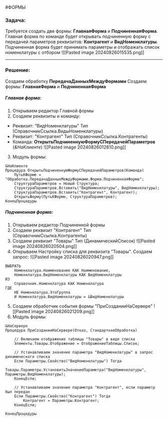 #ФОРМЫ 
### Задача:
Требуется создать две формы: **ГлавнаяФорма** и **ПодчиненнаяФорма**. 
Главная форма по команде будет открывать подчиненную форму с передачей параметров реквизитов: **Контрагент** и **ВидНоменклатуры**.
Подчиненная форма будет принимать параметры и отображать список номенклатуры с отбором
![[Pasted image 20240826015535.png]]

---
### Решение:
Создаем обработку **ПередачаДанныхМеждуФормами**
Создаем формы: **ГлавнаяФорма** и **ПодчиненнаяФорма**
##### Главная форма:
1. Открываем редактор Главной формы
2. Создаем реквизиты и команду:
- Реквизит: "ВидНоменклатуры" Тип (СправочникСсылка.ВидыНоменклатуры)
- Реквизит: "Контрагент" Тип (СправочникСсылка.Контрагенты)
- Команда: **ОткрытьПодчиненнуюФормуСПередачейПараметров** (*&НаКлиенте*)
![[Pasted image 20240826012810.png]]
3. Модуль формы:
```bsl
&НаКлиенте
Процедура ОткрытьПодчиненнуюФормуСПередачейПараметров(Команда)
	ПутьКФорме = "Обработка.ПередачаДанныхМеждуФормами.Форма.ПодчиненнаяФорма";
	СтруктураПараметров = Новый Структура;
	СтруктураПараметров.Вставить("ВидНоменклатуры", ВидНоменклатуры);
	СтруктураПараметров.Вставить("Контрагент", Контрагент);
	ОткрытьФорму(ПутьКФорме, СтруктураПараметров);
КонецПроцедуры
```
##### Подчиненная форма:
1. Открываем редактор Подчиненной формы
2. Создаем реквизит "Контрагент" Тип (СправочникСсылка.Контрагенты)
3. Создаем реквизит "Товары" Тип (ДинамическийСписок)
![[Pasted image 20240826020504.png]]
4. Открываем Настройку списка для реквизита "Товары". Создаем запрос:
![[Pasted image 20240826020947.png]]
```bsl
ВЫБРАТЬ
	Номенклатура.Наименование КАК Наименование,
	Номенклатура.ВидНоменклатуры КАК ВидНоменклатуры
ИЗ
	Справочник.Номенклатура КАК Номенклатура
ГДЕ
	НЕ Номенклатура.ЭтоГруппа
	И Номенклатура.ВидНоменклатуры = &ВидНоменклатуры
```
5. Создаем обработчик события формы "ПриСозданииНаСервере"
![[Pasted image 20240826021209.png]]
6. Модуль формы:
```bsl
&НаСервере
Процедура ПриСозданииНаСервере(Отказ, СтандартнаяОбработка)
	
	// Включаем отображение таблицы "Товары" в виде списка
	Элементы.Товары.Отображение = ОтображениеТаблицы.Список;
	
	// Устанавливаем значение параметра "ВидНоменклатуры" в запрос динамического списка
	Если Параметры.Свойство("ВидНоменклатуры") Тогда
		Товары.Параметры.УстановитьЗначениеПараметра("ВидНоменклатуры", Параметры.ВидНоменклатуры);
	КонецЕсли;
	
	// Устанавливаем значение параметра "Контрагент", если параметр был передан
	Если Параметры.Свойство("Контрагент") Тогда
		Контрагент = Параметры.Контрагент;
	КонецЕсли;
	
КонецПроцедуры
```